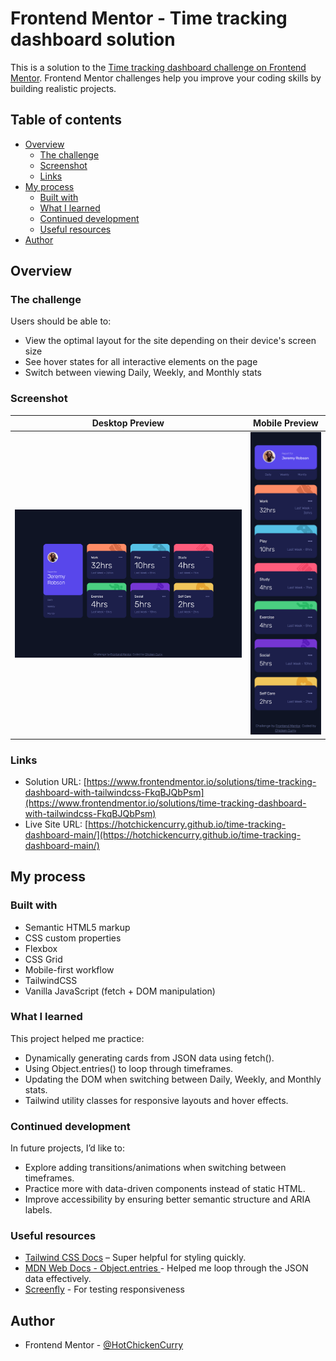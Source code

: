 # Frontend Mentor - Time tracking dashboard solution

This is a solution to the [Time tracking dashboard challenge on Frontend Mentor](https://www.frontendmentor.io/challenges/time-tracking-dashboard-UIQ7167Jw). Frontend Mentor challenges help you improve your coding skills by building realistic projects. 

## Table of contents

- [Overview](#overview)
  - [The challenge](#the-challenge)
  - [Screenshot](#screenshot)
  - [Links](#links)
- [My process](#my-process)
  - [Built with](#built-with)
  - [What I learned](#what-i-learned)
  - [Continued development](#continued-development)
  - [Useful resources](#useful-resources)
- [Author](#author)

## Overview

### The challenge

Users should be able to:

- View the optimal layout for the site depending on their device's screen size
- See hover states for all interactive elements on the page
- Switch between viewing Daily, Weekly, and Monthly stats

### Screenshot

| Desktop Preview | Mobile Preview |
|-----------------|----------------|
| ![](./desktop.png) | ![](./mobile.png) |

### Links

- Solution URL: [https://www.frontendmentor.io/solutions/time-tracking-dashboard-with-tailwindcss-FkqBJQbPsm](https://www.frontendmentor.io/solutions/time-tracking-dashboard-with-tailwindcss-FkqBJQbPsm)
- Live Site URL: [https://hotchickencurry.github.io/time-tracking-dashboard-main/](https://hotchickencurry.github.io/time-tracking-dashboard-main/)

## My process

### Built with

- Semantic HTML5 markup
- CSS custom properties
- Flexbox
- CSS Grid
- Mobile-first workflow
- TailwindCSS
- Vanilla JavaScript (fetch + DOM manipulation)


### What I learned

This project helped me practice:
- Dynamically generating cards from JSON data using fetch().
- Using Object.entries() to loop through timeframes.
- Updating the DOM when switching between Daily, Weekly, and Monthly stats.
- Tailwind utility classes for responsive layouts and hover effects.

### Continued development

In future projects, I’d like to:
- Explore adding transitions/animations when switching between timeframes.
- Practice more with data-driven components instead of static HTML.
- Improve accessibility by ensuring better semantic structure and ARIA labels.

### Useful resources

- [Tailwind CSS Docs](https://tailwindcss.com/docs) – Super helpful for styling quickly.
- [MDN Web Docs - Object.entries ](https://developer.mozilla.org/en-US/docs/Web/JavaScript/Reference/Global_Objects/Object/entries) - Helped me loop through the JSON data effectively.
- [Screenfly](https://screenfly.org) - For testing responsiveness

## Author

- Frontend Mentor - [@HotChickenCurry](https://www.frontendmentor.io/profile/HotChickenCurry)